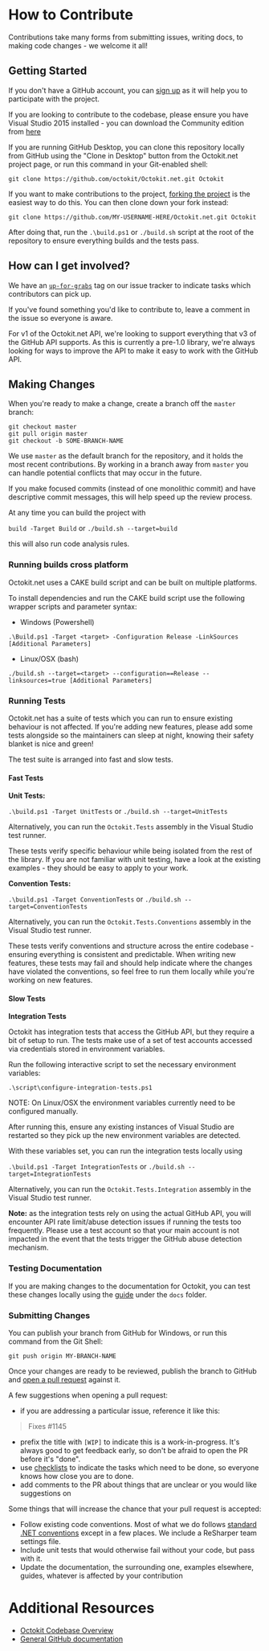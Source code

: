 # How to Contribute

Contributions take many forms from submitting issues, writing docs, to making
code changes - we welcome it all!

## Getting Started

If you don't have a GitHub account, you can [sign up](https://github.com/signup/free)
as it will help you to participate with the project.

If you are looking to contribute to the codebase, please ensure you have Visual
Studio 2015 installed - you can download the Community edition from
[here](https://www.visualstudio.com/en-us/downloads/download-visual-studio-vs.aspx)

If you are running GitHub Desktop, you can clone this repository locally from
GitHub using the "Clone in Desktop" button from the Octokit.net project page,
or run this command in your Git-enabled shell:

`git clone https://github.com/octokit/Octokit.net.git Octokit`

If you want to make contributions to the project,
[forking the project](https://help.github.com/articles/fork-a-repo) is the
easiest way to do this. You can then clone down your fork instead:

`git clone https://github.com/MY-USERNAME-HERE/Octokit.net.git Octokit`

After doing that, run the `.\build.ps1` or `./build.sh` script at the root of the repository
to ensure everything builds and the tests pass.

## How can I get involved?

We have an [`up-for-grabs`](https://github.com/octokit/octokit.net/issues/labels/up-for-grabs)
tag on our issue tracker to indicate tasks which contributors can pick up.

If you've found something you'd like to contribute to, leave a comment in the issue
so everyone is aware.

For v1 of the Octokit.net API, we're looking to support everything that v3 of the
GitHub API supports. As this is currently a pre-1.0 library, we're always looking
for ways to improve the API to make it easy to work with the GitHub API.

## Making Changes

When you're ready to make a change, create a branch off the `master` branch:

```
git checkout master
git pull origin master
git checkout -b SOME-BRANCH-NAME
```

We use `master` as the default branch for the repository, and it holds the most
recent contributions. By working in a branch away from `master` you can handle
potential conflicts that may occur in the future.

If you make focused commits (instead of one monolithic commit) and have descriptive
commit messages, this will help speed up the review process.

At any time you can build the project with

`build -Target Build`
or
`./build.sh --target=build`

this will also run code analysis rules.

### Running builds cross platform

Octokit.net uses a CAKE build script and can be built on multiple platforms.

To install dependencies and run the CAKE build script use the following wrapper scripts and parameter syntax:

- Windows (Powershell)

`.\Build.ps1 -Target <target> -Configuration Release -LinkSources [Additional Parameters]`

- Linux/OSX (bash)

`./build.sh --target=<target> --configuration==Release --linksources=true [Additional Parameters]`

### Running Tests

Octokit.net has a suite of tests which you can run to ensure existing
behaviour is not affected. If you're adding new features, please add some
tests alongside so the maintainers can sleep at night, knowing their
safety blanket is nice and green!

The test suite is arranged into fast and slow tests.

#### Fast Tests

**Unit Tests:**

`.\build.ps1 -Target UnitTests` or `./build.sh --target=UnitTests`

Alternatively, you can run the `Octokit.Tests` assembly in the Visual Studio test runner.

These tests verify specific behaviour while being isolated from the rest of the
library. If you are not familiar with unit testing, have a look at the existing
examples - they should be easy to apply to your work.

**Convention Tests:**

`.\build.ps1 -Target ConventionTests` or `./build.sh --target=ConventionTests`

Alternatively, you can run the `Octokit.Tests.Conventions` assembly in the Visual Studio test runner.

These tests verify conventions and structure across the entire codebase -
ensuring everything is consistent and predictable. When writing new features,
these tests may fail and should help indicate where the changes have violated
the conventions, so feel free to run them locally while you're working on new
features.

#### Slow Tests

**Integration Tests**

Octokit has integration tests that access the GitHub API, but they require a
bit of setup to run. The tests make use of a set of test accounts accessed via
credentials stored in environment variables.

Run the following interactive script to set the necessary environment
variables:

`.\script\configure-integration-tests.ps1`

NOTE: On Linux/OSX the environment variables currently need to be configured manually.

After running this, ensure any existing instances of Visual Studio are restarted
so they pick up the new environment variables are detected.

With these variables set, you can run the integration tests locally using

`.\build.ps1 -Target IntegrationTests` or `./build.sh --target=IntegrationTests`

Alternatively, you can run the `Octokit.Tests.Integration` assembly in the Visual Studio test runner.

**Note:** as the integration tests rely on using the actual GitHub API, you will encounter
API rate limit/abuse detection issues if running the tests too frequently. Please use a test account
so that your main account is not impacted in the event that the tests trigger the GitHub abuse
detection mechanism.

### Testing Documentation

If you are making changes to the documentation for Octokit, you can test these
changes locally using the [guide](https://github.com/octokit/octokit.net/blob/master/docs/contributing.md)
under the `docs` folder.

### Submitting Changes

You can publish your branch from GitHub for Windows, or run this command from
the Git Shell:

`git push origin MY-BRANCH-NAME`

Once your changes are ready to be reviewed, publish the branch to GitHub and
[open a pull request](https://help.github.com/articles/using-pull-requests)
against it.

A few suggestions when opening a pull request:

 - if you are addressing a particular issue, reference it like this:

>   Fixes #1145

 - prefix the title with `[WIP]` to indicate this is a work-in-progress. It's
   always good to get feedback early, so don't be afraid to open the PR before
   it's "done".
 - use [checklists](https://github.com/blog/1375-task-lists-in-gfm-issues-pulls-comments)
   to indicate the tasks which need to be done, so everyone knows how close you
   are to done.
 - add comments to the PR about things that are unclear or you would like
   suggestions on

Some things that will increase the chance that your pull request is accepted:

* Follow existing code conventions. Most of what we do follows [standard .NET
  conventions](https://github.com/dotnet/corefx/blob/master/Documentation/coding-guidelines/coding-style.md) except in a few places. We include a ReSharper team settings file.
* Include unit tests that would otherwise fail without your code, but pass with
  it.
* Update the documentation, the surrounding one, examples elsewhere, guides,
  whatever is affected by your contribution

# Additional Resources

* [Octokit Codebase Overview](https://github.com/octokit/octokit.net/blob/master/OVERVIEW.md)
* [General GitHub documentation](http://help.github.com/)
